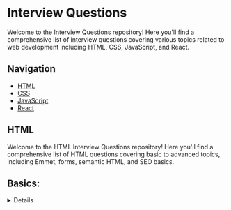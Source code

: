 # Interview Questions

Welcome to the Interview Questions repository! Here you'll find a comprehensive list of interview questions covering various topics related to web development including HTML, CSS, JavaScript, and React.

## Navigation

- [HTML](#html)
- [CSS](#css)
- [JavaScript](#javascript)
- [React](#react)

## HTML <a name="html"></a>

Welcome to the HTML Interview Questions repository! Here you'll find a comprehensive list of HTML questions covering basic to advanced topics, including Emmet, forms, semantic HTML, and SEO basics.

## Basics:
<details>
1. What does HTML stand for?
2. What is the purpose of HTML?
3. What are the basic structure tags of an HTML document?
4. Explain the difference between HTML elements and HTML tags.
5. What is the <!DOCTYPE> declaration?
6. How do you create a comment in HTML?
7. What are empty elements in HTML?
8. Explain the difference between <div> and <span>.
9. What is the purpose of the <meta> tag?
10. How do you create a hyperlink in HTML?
<details>

## Emmet:

11. What is Emmet?
12. How do you expand Emmet abbreviations?
13. Provide an example of an Emmet abbreviation for creating a div with a class of "container" and two nested divs with classes "header" and "main".

## Forms:

14. What is the purpose of HTML forms?
15. How do you create a form in HTML?
16. Explain the attributes of the <form> tag.
17. What are form controls in HTML?
18. Explain the difference between the <input> and <textarea> elements.
19. How do you create a drop-down list in HTML?
20. Explain the purpose of the "required" attribute in form elements.
21. What is the difference between the "GET" and "POST" methods in form submission?

## Semantic HTML:

22. What is semantic HTML?
23. Provide examples of semantic HTML tags.
24. Why is semantic HTML important for accessibility and SEO?
25. Explain the purpose of the <header>, <footer>, <nav>, and <article> tags.
26. How does semantic HTML improve website structure and readability?

## SEO Basics:

27. What is SEO?
28. How does HTML structure affect SEO?
29. Explain the importance of using descriptive <title> tags.
30. What is the purpose of the <meta name="description"> tag?
31. How do you create a proper HTML hierarchy for SEO?
32. Explain the significance of using alt attributes in <img> tags for SEO.
33. How can structured data markup benefit SEO?

## Advanced:

34. What are HTML5 semantic elements?
35. Explain the difference between HTML and XHTML.
36. How do you embed audio and video in HTML?
37. What is the purpose of the <canvas> element?
38. How do you embed SVG (Scalable Vector Graphics) in HTML?
39. What is the purpose of the <iframe> element?
40. Explain the concept of web accessibility and how HTML supports it.
41. How can you implement responsive design using HTML?
42. What is the purpose of the "aria-" attributes in HTML?
43. How do you use the `<details>` and `<summary>` elements in HTML?
44. Explain the purpose of the <picture> element and its attributes.
45. What is the purpose of the <figure> and <figcaption> elements?
46. How do you create a custom data attribute in HTML?

## Miscellaneous:

47. What is the purpose of the <script> tag in HTML?
48. How do you embed external scripts in HTML?
49. Explain the difference between inline and external CSS.
50. What is the purpose of the <link> tag in HTML?
51. How do you embed fonts in HTML?
52. What is the purpose of the <style> tag in HTML?
53. How do you create a horizontal line in HTML?
54. Explain the purpose of the <base> tag.
55. How do you create a table in HTML?
56. What are the different types of lists in HTML?
57. How do you create a definition list in HTML?
58. Explain the purpose of the <abbr> and <cite> tags.

## HTML5 APIs:

59. What are HTML5 Web Storage APIs?
60. Explain the difference between localStorage and sessionStorage.
61. What is the Geolocation API in HTML5?
62. How do you use the Canvas API in HTML5?
63. What is the purpose of the Drag and Drop API in HTML5?
64. Explain the concept of Web Workers in HTML5.

## Advanced CSS with HTML:

65. How do you link CSS to HTML?
66. What is the CSS box model?
67. Explain the purpose of CSS Flexbox and Grid layouts.
68. How do you create CSS animations in HTML?
69. What is the purpose of CSS preprocessors like Sass and LESS?
70. How can you use media queries in HTML to create responsive designs?
71. What are CSS frameworks and how do they benefit HTML development?

## SEO Optimization:

72. How can you optimize images for SEO?
73. What is the purpose of a sitemap.xml file in SEO?
74. Explain the concept of canonical URLs and their importance in SEO.
75. How do you create SEO-friendly URLs in HTML?

Feel free to use these questions for interviews, study, or reference purposes. Good luck!

# HTML Interview Questions

Welcome to the HTML Interview Questions repository! Here you'll find a comprehensive list of HTML questions covering basic to advanced topics, including Emmet, forms, semantic HTML, and SEO basics.

## Basics:

1. What does HTML stand for?
2. What is the purpose of HTML?
3. What are the basic structure tags of an HTML document?
4. Explain the difference between HTML elements and HTML tags.
5. What is the <!DOCTYPE> declaration?
6. How do you create a comment in HTML?
7. What are empty elements in HTML?
8. Explain the difference between <div> and <span>.
9. What is the purpose of the <meta> tag?
10. How do you create a hyperlink in HTML?

## Emmet:

11. What is Emmet?
12. How do you expand Emmet abbreviations?
13. Provide an example of an Emmet abbreviation for creating a div with a class of "container" and two nested divs with classes "header" and "main".

## Forms:

14. What is the purpose of HTML forms?
15. How do you create a form in HTML?
16. Explain the attributes of the <form> tag.
17. What are form controls in HTML?
18. Explain the difference between the <input> and <textarea> elements.
19. How do you create a drop-down list in HTML?
20. Explain the purpose of the "required" attribute in form elements.
21. What is the difference between the "GET" and "POST" methods in form submission?

## Semantic HTML:

22. What is semantic HTML?
23. Provide examples of semantic HTML tags.
24. Why is semantic HTML important for accessibility and SEO?
25. Explain the purpose of the <header>, <footer>, <nav>, and <article> tags.
26. How does semantic HTML improve website structure and readability?

## SEO Basics:

27. What is SEO?
28. How does HTML structure affect SEO?
29. Explain the importance of using descriptive <title> tags.
30. What is the purpose of the <meta name="description"> tag?
31. How do you create a proper HTML hierarchy for SEO?
32. Explain the significance of using alt attributes in <img> tags for SEO.
33. How can structured data markup benefit SEO?

## Advanced:

34. What are HTML5 semantic elements?
35. Explain the difference between HTML and XHTML.
36. How do you embed audio and video in HTML?
37. What is the purpose of the <canvas> element?
38. How do you embed SVG (Scalable Vector Graphics) in HTML?
39. What is the purpose of the <iframe> element?
40. Explain the concept of web accessibility and how HTML supports it.
41. How can you implement responsive design using HTML?
42. What is the purpose of the "aria-" attributes in HTML?
43. How do you use the <details> and <summary> elements in HTML?
44. Explain the purpose of the <picture> element and its attributes.
45. What is the purpose of the <figure> and <figcaption> elements?
46. How do you create a custom data attribute in HTML?

## Miscellaneous:

47. What is the purpose of the <script> tag in HTML?
48. How do you embed external scripts in HTML?
49. Explain the difference between inline and external CSS.
50. What is the purpose of the <link> tag in HTML?
51. How do you embed fonts in HTML?
52. What is the purpose of the <style> tag in HTML?
53. How do you create a horizontal line in HTML?
54. Explain the purpose of the <base> tag.
55. How do you create a table in HTML?
56. What are the different types of lists in HTML?
57. How do you create a definition list in HTML?
58. Explain the purpose of the <abbr> and <cite> tags.

## HTML5 APIs:

59. What are HTML5 Web Storage APIs?
60. Explain the difference between localStorage and sessionStorage.
61. What is the Geolocation API in HTML5?
62. How do you use the Canvas API in HTML5?
63. What is the purpose of the Drag and Drop API in HTML5?
64. Explain the concept of Web Workers in HTML5.

## Advanced CSS with HTML:

65. How do you link CSS to HTML?
66. What is the CSS box model?
67. Explain the purpose of CSS Flexbox and Grid layouts.
68. How do you create CSS animations in HTML?
69. What is the purpose of CSS preprocessors like Sass and LESS?
70. How can you use media queries in HTML to create responsive designs?
71. What are CSS frameworks and how do they benefit HTML development?

## SEO Optimization:

72. How can you optimize images for SEO?
73. What is the purpose of a sitemap.xml file in SEO?
74. Explain the concept of canonical URLs and their importance in SEO.
75. How do you create SEO-friendly URLs in HTML?

Feel free to use these questions for interviews, study, or reference purposes. Good luck!
